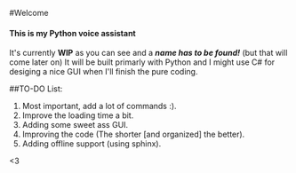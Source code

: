#Welcome
#### This is my Python voice assistant
It's currently **WIP** as you can see and a **_name has to be found!_** (but that will come later on)
It will be built primarly with Python and I might use C# for desiging a nice GUI when I'll finish the pure coding.

##TO-DO List:
1. Most important, add a lot of commands :).
2. Improve the loading time a bit.
3. Adding some sweet ass GUI.
4. Improving the code (The shorter [and organized] the better).
5. Adding offline support (using sphinx).

<3

